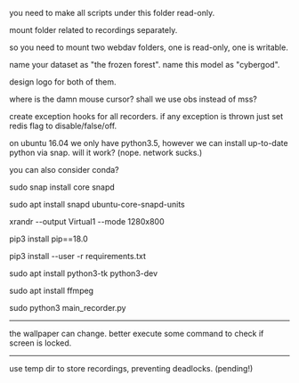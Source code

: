 you need to make all scripts under this folder read-only.

mount folder related to recordings separately.

so you need to mount two webdav folders, one is read-only, one is writable.

name your dataset as "the frozen forest". name this model as "cybergod".

design logo for both of them.

where is the damn mouse cursor? shall we use obs instead of mss?

create exception hooks for all recorders. if any exception is thrown just set redis flag to disable/false/off.

on ubuntu 16.04 we only have python3.5, however we can install up-to-date python via snap. will it work? (nope. network sucks.)

you can also consider conda?

sudo snap install core snapd

sudo apt install snapd ubuntu-core-snapd-units

xrandr --output Virtual1 --mode 1280x800

pip3 install pip==18.0

pip3 install --user -r requirements.txt

sudo apt install python3-tk python3-dev

sudo apt install ffmpeg

sudo python3 main_recorder.py

----

the wallpaper can change. better execute some command to check if screen is locked.

----

use temp dir to store recordings, preventing deadlocks. (pending!)